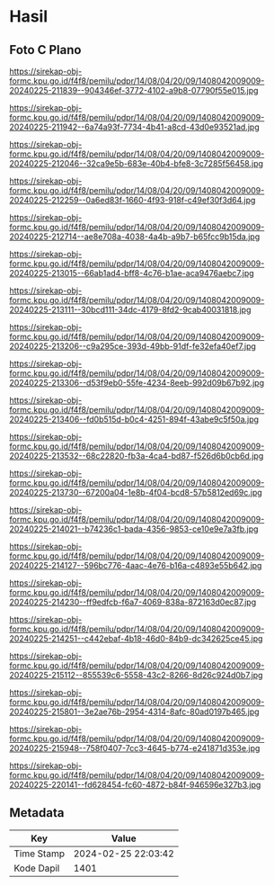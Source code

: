 # Hasil

## Foto C Plano

https://sirekap-obj-formc.kpu.go.id/f4f8/pemilu/pdpr/14/08/04/20/09/1408042009009-20240225-211839--904346ef-3772-4102-a9b8-07790f55e015.jpg

https://sirekap-obj-formc.kpu.go.id/f4f8/pemilu/pdpr/14/08/04/20/09/1408042009009-20240225-211942--6a74a93f-7734-4b41-a8cd-43d0e93521ad.jpg

https://sirekap-obj-formc.kpu.go.id/f4f8/pemilu/pdpr/14/08/04/20/09/1408042009009-20240225-212046--32ca9e5b-683e-40b4-bfe8-3c7285f56458.jpg

https://sirekap-obj-formc.kpu.go.id/f4f8/pemilu/pdpr/14/08/04/20/09/1408042009009-20240225-212259--0a6ed83f-1660-4f93-918f-c49ef30f3d64.jpg

https://sirekap-obj-formc.kpu.go.id/f4f8/pemilu/pdpr/14/08/04/20/09/1408042009009-20240225-212714--ae8e708a-4038-4a4b-a9b7-b65fcc9b15da.jpg

https://sirekap-obj-formc.kpu.go.id/f4f8/pemilu/pdpr/14/08/04/20/09/1408042009009-20240225-213015--66ab1ad4-bff8-4c76-b1ae-aca9476aebc7.jpg

https://sirekap-obj-formc.kpu.go.id/f4f8/pemilu/pdpr/14/08/04/20/09/1408042009009-20240225-213111--30bcd111-34dc-4179-8fd2-9cab40031818.jpg

https://sirekap-obj-formc.kpu.go.id/f4f8/pemilu/pdpr/14/08/04/20/09/1408042009009-20240225-213206--c9a295ce-393d-49bb-91df-fe32efa40ef7.jpg

https://sirekap-obj-formc.kpu.go.id/f4f8/pemilu/pdpr/14/08/04/20/09/1408042009009-20240225-213306--d53f9eb0-55fe-4234-8eeb-992d09b67b92.jpg

https://sirekap-obj-formc.kpu.go.id/f4f8/pemilu/pdpr/14/08/04/20/09/1408042009009-20240225-213406--fd0b515d-b0c4-4251-894f-43abe9c5f50a.jpg

https://sirekap-obj-formc.kpu.go.id/f4f8/pemilu/pdpr/14/08/04/20/09/1408042009009-20240225-213532--68c22820-fb3a-4ca4-bd87-f526d6b0cb6d.jpg

https://sirekap-obj-formc.kpu.go.id/f4f8/pemilu/pdpr/14/08/04/20/09/1408042009009-20240225-213730--67200a04-1e8b-4f04-bcd8-57b5812ed69c.jpg

https://sirekap-obj-formc.kpu.go.id/f4f8/pemilu/pdpr/14/08/04/20/09/1408042009009-20240225-214021--b74236c1-bada-4356-9853-ce10e9e7a3fb.jpg

https://sirekap-obj-formc.kpu.go.id/f4f8/pemilu/pdpr/14/08/04/20/09/1408042009009-20240225-214127--596bc776-4aac-4e76-b16a-c4893e55b642.jpg

https://sirekap-obj-formc.kpu.go.id/f4f8/pemilu/pdpr/14/08/04/20/09/1408042009009-20240225-214230--ff9edfcb-f6a7-4069-838a-872163d0ec87.jpg

https://sirekap-obj-formc.kpu.go.id/f4f8/pemilu/pdpr/14/08/04/20/09/1408042009009-20240225-214251--c442ebaf-4b18-46d0-84b9-dc342625ce45.jpg

https://sirekap-obj-formc.kpu.go.id/f4f8/pemilu/pdpr/14/08/04/20/09/1408042009009-20240225-215112--855539c6-5558-43c2-8266-8d26c924d0b7.jpg

https://sirekap-obj-formc.kpu.go.id/f4f8/pemilu/pdpr/14/08/04/20/09/1408042009009-20240225-215801--3e2ae76b-2954-4314-8afc-80ad0197b465.jpg

https://sirekap-obj-formc.kpu.go.id/f4f8/pemilu/pdpr/14/08/04/20/09/1408042009009-20240225-215948--758f0407-7cc3-4645-b774-e241871d353e.jpg

https://sirekap-obj-formc.kpu.go.id/f4f8/pemilu/pdpr/14/08/04/20/09/1408042009009-20240225-220141--fd628454-fc60-4872-b84f-946596e327b3.jpg


## Metadata

| Key        | Value               |
| ---------- | ------------------- |
| Time Stamp | 2024-02-25 22:03:42 |
| Kode Dapil | 1401                |



